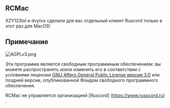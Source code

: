 ## RCMac

XZY123lol и dvytvs сделали для вас отдельный клиент Ruscord только в этот раз для MacOS!

## Примечание
![AGPLv3.png](https://github.com/dvytvs/Ruscord-linux-version/blob/main/.github/images/AGPLv3.png)

Эта программа является свободным программным обеспечением: вы можете распространять и/или изменять его в соответствии с условиями лицензии [GNU Affero General Public License версии 3.0](https://github.com/XZY18RUS/RCMac/blob/main/LICENSE) или поздней версии, опубликованной Фондом свободного программного обеспечения.

RCMac не управляется организацией [Ruscord] (https://www.russcord.ru) .
